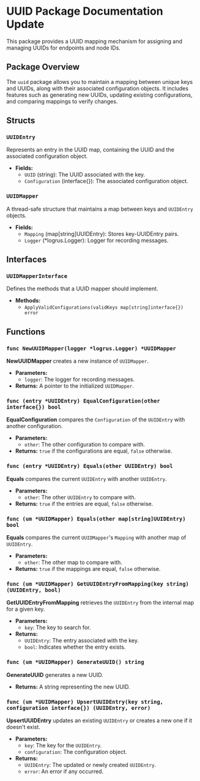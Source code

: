 # UUID Package Documentation Update

This package provides a UUID mapping mechanism for assigning and managing UUIDs for endpoints and node IDs.

## Package Overview

The `uuid` package allows you to maintain a mapping between unique keys and UUIDs, along with their associated configuration objects. It includes features such as generating new UUIDs, updating existing configurations, and comparing mappings to verify changes.

## Structs

### `UUIDEntry`

Represents an entry in the UUID map, containing the UUID and the associated configuration object.

- **Fields:**
  - `UUID` (string): The UUID associated with the key.
  - `Configuration` (interface{}): The associated configuration object.

### `UUIDMapper`

A thread-safe structure that maintains a map between keys and `UUIDEntry` objects.

- **Fields:**
  - `Mapping` (map[string]UUIDEntry): Stores key-UUIDEntry pairs.
  - `Logger` (\*logrus.Logger): Logger for recording messages.

## Interfaces

### `UUIDMapperInterface`

Defines the methods that a UUID mapper should implement.

- **Methods:**
  - `ApplyValidConfigurations(validKeys map[string]interface{}) error`

## Functions

### `func NewUUIDMapper(logger *logrus.Logger) *UUIDMapper`

**NewUUIDMapper** creates a new instance of `UUIDMapper`.

- **Parameters:**
  - `logger`: The logger for recording messages.
- **Returns:** A pointer to the initialized `UUIDMapper`.

### `func (entry *UUIDEntry) EqualConfiguration(other interface{}) bool`

**EqualConfiguration** compares the `Configuration` of the `UUIDEntry` with another configuration.

- **Parameters:**
  - `other`: The other configuration to compare with.
- **Returns:** `true` if the configurations are equal, `false` otherwise.

### `func (entry *UUIDEntry) Equals(other UUIDEntry) bool`

**Equals** compares the current `UUIDEntry` with another `UUIDEntry`.

- **Parameters:**
  - `other`: The other `UUIDEntry` to compare with.
- **Returns:** `true` if the entries are equal, `false` otherwise.

### `func (um *UUIDMapper) Equals(other map[string]UUIDEntry) bool`

**Equals** compares the current `UUIDMapper`'s `Mapping` with another map of `UUIDEntry`.

- **Parameters:**
  - `other`: The other map to compare with.
- **Returns:** `true` if the mappings are equal, `false` otherwise.

### `func (um *UUIDMapper) GetUUIDEntryFromMapping(key string) (UUIDEntry, bool)`

**GetUUIDEntryFromMapping** retrieves the `UUIDEntry` from the internal map for a given key.

- **Parameters:**
  - `key`: The key to search for.
- **Returns:**
  - `UUIDEntry`: The entry associated with the key.
  - `bool`: Indicates whether the entry exists.

### `func (um *UUIDMapper) GenerateUUID() string`

**GenerateUUID** generates a new UUID.

- **Returns:** A string representing the new UUID.

### `func (um *UUIDMapper) UpsertUUIDEntry(key string, configuration interface{}) (UUIDEntry, error)`

**UpsertUUIDEntry** updates an existing `UUIDEntry` or creates a new one if it doesn't exist.

- **Parameters:**
  - `key`: The key for the `UUIDEntry`.
  - `configuration`: The configuration object.
- **Returns:**
  - `UUIDEntry`: The updated or newly created `UUIDEntry`.
  - `error`: An error if any occurred.
